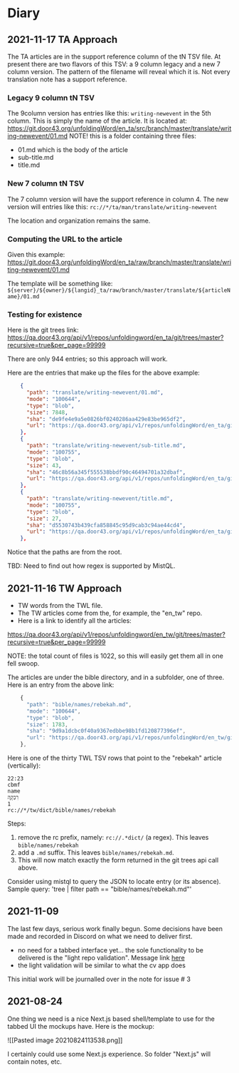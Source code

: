 # Diary

## 2021-11-17 TA Approach

The TA articles are in the support reference column of the tN TSV file. At present there are two flavors of this TSV: a 9 column legacy and a new 7 column version. The pattern of the filename will reveal which it is. Not every translation note has a support reference. 

### Legacy 9 column tN TSV
The 9column version has entries like this: `writing-newevent` in the 5th column. This is simply the name of the article. It is located at:
https://git.door43.org/unfoldingWord/en_ta/src/branch/master/translate/writing-newevent/01.md
NOTE! this is a folder containing three files:
- 01.md which is the body of the article
- sub-title.md
- title.md

### New 7 column tN TSV
The 7 column version will have the support reference in column 4. The new version will entries like this: `rc://*/ta/man/translate/writing-newevent`

The location and organization remains the same.

### Computing the URL to the article

Given this example:
https://git.door43.org/unfoldingWord/en_ta/raw/branch/master/translate/writing-newevent/01.md

The template will be something like:
`${server}/${owner}/${langid}_ta/raw/branch/master/translate/${articleName}/01.md`

### Testing for existence

Here is the git trees link:
https://qa.door43.org/api/v1/repos/unfoldingword/en_ta/git/trees/master?recursive=true&per_page=99999

There are only 944 entries; so this approach will work.

Here are the entries that make up the files for the above example:
```json
    {
      "path": "translate/writing-newevent/01.md",
      "mode": "100644",
      "type": "blob",
      "size": 7848,
      "sha": "de9fe4e9a5e0826bf0240286aa429e83be965df2",
      "url": "https://qa.door43.org/api/v1/repos/unfoldingWord/en_ta/git/blobs/de9fe4e9a5e0826bf0240286aa429e83be965df2"
    },
    {
      "path": "translate/writing-newevent/sub-title.md",
      "mode": "100755",
      "type": "blob",
      "size": 43,
      "sha": "46c8b56a345f555538bbdf90c46494701a32dbaf",
      "url": "https://qa.door43.org/api/v1/repos/unfoldingWord/en_ta/git/blobs/46c8b56a345f555538bbdf90c46494701a32dbaf"
    },
    {
      "path": "translate/writing-newevent/title.md",
      "mode": "100755",
      "type": "blob",
      "size": 27,
      "sha": "d5530743b439cfa858845c95d9cab3c94ae44cd4",
      "url": "https://qa.door43.org/api/v1/repos/unfoldingWord/en_ta/git/blobs/d5530743b439cfa858845c95d9cab3c94ae44cd4"
    },
```

Notice that the paths are from the root.

TBD: Need to find out how regex is supported by MistQL.

## 2021-11-16 TW Approach

- TW words from the TWL file. 
- The TW articles come from the, for example, the "en_tw" repo.
- Here is a link to identify all the articles:

https://qa.door43.org/api/v1/repos/unfoldingword/en_tw/git/trees/master?recursive=true&per_page=99999

NOTE: the total count of files is 1022, so this will easily get them all in one fell swoop.

The articles are under the bible directory, and in a subfolder, one of three. Here is an entry from the above link:
```js
    {
      "path": "bible/names/rebekah.md",
      "mode": "100644",
      "type": "blob",
      "size": 1783,
      "sha": "9d9a1dcbc0f40a9367edbbe98b1fd120877396ef",
      "url": "https://qa.door43.org/api/v1/repos/unfoldingWord/en_tw/git/blobs/9d9a1dcbc0f40a9367edbbe98b1fd120877396ef"
    },
```

Here is one of the thirty TWL TSV rows that point to the "rebekah" article (vertically):
```
22:23
cbmf
name
רִבְקָ֑ה
1
rc://*/tw/dict/bible/names/rebekah
```

Steps:
1. remove the rc prefix, namely: `rc://.*dict/` (a regex). This leaves `bible/names/rebekah`
2. add a `.md` suffix. This leaves `bible/names/rebekah.md`. 
3. This will now match exactly the form returned in the git trees api call above.

Consider using mistql to query the JSON to locate entry (or its absence). Sample query: 'tree | filter path == "bible/names/rebekah.md"'

## 2021-11-09

The last few days, serious work finally begun. Some decisions have been made and recorded in Discord on what we need to deliver first.
- no need for a tabbed interface yet... the sole functionality to be delivered is the "light repo validation".  Message link [here](https://discord.com/channels/867746700390563850/906161562287480902/907296957993734165)
- the light validation will be similar to what the cv app does

This initial work will be journalled over in the note for issue # 3

## 2021-08-24

One thing we need is a nice Next.js based shell/template to use for the tabbed UI the mockups have. Here is the mockup:

![[Pasted image 20210824113538.png]]

I certainly could use some Next.js experience. So folder "Next.js" will contain notes, etc.
